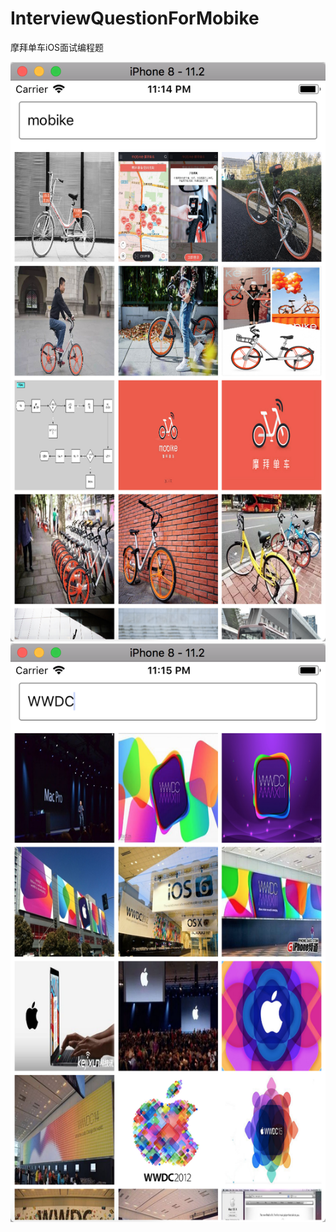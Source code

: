 # InterviewQuestionForMobike
摩拜单车iOS面试编程题

![mobike_flow](images/mobike_flow.png)
![wwdc_flow](images/wwdc_flow.png)


